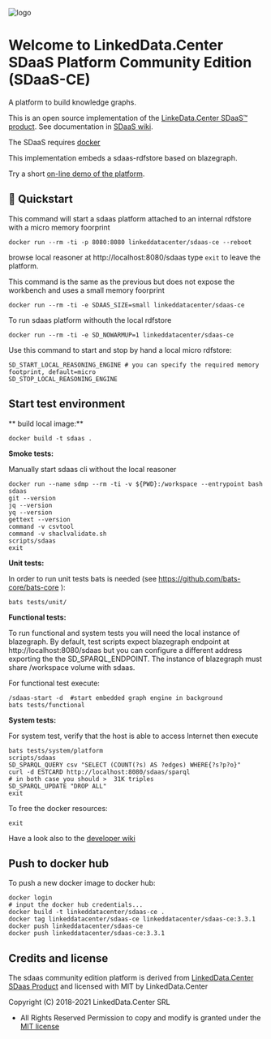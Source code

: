 ![logo](http://linkeddata.center/resources/v4/logo/Logo-colori-trasp_oriz-640x220.png)

# Welcome to LinkedData.Center SDaaS Platform Community Edition (SDaaS-CE)

A platform to build knowledge graphs.

This is an open source implementation of the [LinkeData.Center SDaaS™ product](https://it.linkeddata.center/p/sdaas).
See documentation in [SDaaS wiki](https://bitbucket.org/linkeddatacenter/sdaas/wiki/Home).

The SDaaS requires [docker](https://www.docker.com/) 

This implementation embeds a sdaas-rdfstore based on blazegraph.

Try a short [on-line demo of the platform](https://en.linkeddata.center/l/sdaas-ce-demo/).

## 🚀 Quickstart

This command will start a sdaas platform attached to an internal rdfstore with a micro memory foorprint

	docker run --rm -ti -p 8080:8080 linkeddatacenter/sdaas-ce --reboot

browse local reasoner at http://localhost:8080/sdaas type `exit` to leave the platform.

This command is the same as the previous but does not expose the workbench and uses a small memory foorprint

	docker run --rm -ti -e SDAAS_SIZE=small linkeddatacenter/sdaas-ce


To run sdaas platform withouth the local rdfstore 

	docker run --rm -ti -e SD_NOWARMUP=1 linkeddatacenter/sdaas-ce
	
Use this command to start and stop by hand a local micro rdfstore:

	SD_START_LOCAL_REASONING_ENGINE # you can specify the required memory footprint, default=micro
	SD_STOP_LOCAL_REASONING_ENGINE


## Start test environment

** build local image:**


	docker build -t sdaas .


**Smoke tests:** 

Manually start sdaas cli without the local reasoner 

```
docker run --name sdmp --rm -ti -v ${PWD}:/workspace --entrypoint bash sdaas
git --version
jq --version
yq --version
gettext --version
command -v csvtool
command -v shaclvalidate.sh
scripts/sdaas
exit
```


**Unit tests:**

In order to run unit tests bats is needed (see https://github.com/bats-core/bats-core ):

	bats tests/unit/
	

**Functional tests:**

To run functional and system tests you will need the local instance of blazegraph.
By default, test scripts expect blazegraph endpoint at http://localhost:8080/sdaas 
but you can configure a different address exporting the the SD_SPARQL_ENDPOINT.
The instance of blazegraph must share /workspace volume with sdaas.


For functional test execute: 

```
/sdaas-start -d  #start embedded graph engine in background
bats tests/functional
```

**System tests:**

For system test, verify that the host is able to access Internet then  execute 

```
bats tests/system/platform
scripts/sdaas
SD_SPARQL_QUERY csv "SELECT (COUNT(?s) AS ?edges) WHERE{?s?p?o}"
curl -d ESTCARD http://localhost:8080/sdaas/sparql
# in both case you should >  31K triples 
SD_SPARQL_UPDATE "DROP ALL"
exit
```

To free the docker resources:

	exit


Have a look also to the [developer wiki](https://github.com/linkeddatacenter/sdaas-ce/wiki)


## Push to docker hub

To push a new docker image to docker hub:

```
docker login
# input the docker hub credentials...
docker build -t linkeddatacenter/sdaas-ce .
docker tag linkeddatacenter/sdaas-ce linkeddatacenter/sdaas-ce:3.3.1
docker push linkeddatacenter/sdaas-ce
docker push linkeddatacenter/sdaas-ce:3.3.1
```


## Credits and license

The sdaas community edition platform is derived from [LinkedData.Center SDaas Product](https://it.linkeddata.center/p/sdaas) and licensed with MIT by LinkedData.Center

Copyright (C) 2018-2021 LinkedData.Center SRL
 - All Rights Reserved
Permission to copy and modify is granted under the [MIT license](LICENSE)

